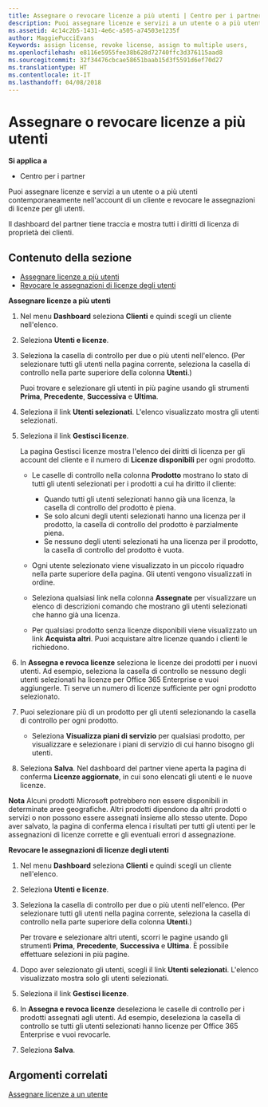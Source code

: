 ```yaml
---
title: Assegnare o revocare licenze a più utenti | Centro per i partner
description: Puoi assegnare licenze e servizi a un utente o a più utenti contemporaneamente nell'account di un cliente e revocare le assegnazioni di licenze per gli utenti.
ms.assetid: 4c14c2b5-1431-4e6c-a505-a74503e1235f
author: MaggiePucciEvans
Keywords: assign license, revoke license, assign to multiple users,
ms.openlocfilehash: e8116e5955fee38b628d72740ffc3d376115aad8
ms.sourcegitcommit: 32f34476cbcae58651baab15d3f5591d6ef70d27
ms.translationtype: HT
ms.contentlocale: it-IT
ms.lasthandoff: 04/08/2018
---
```

# <a name="assign-or-revoke-licenses-to-multiple-users"></a>Assegnare o revocare licenze a più utenti

**Si applica a**

-  Centro per i partner

Puoi assegnare licenze e servizi a un utente o a più utenti contemporaneamente nell'account di un cliente e revocare le assegnazioni di licenze per gli utenti.

Il dashboard del partner tiene traccia e mostra tutti i diritti di licenza di proprietà dei clienti.

## <a name="in-this-section"></a>Contenuto della sezione


-   [Assegnare licenze a più utenti](#assign-licenses-to-groups)
-   [Revocare le assegnazioni di licenze degli utenti](#revoking-licenses)

<a href="" id="assign-licenses-to-groups"></a>
**Assegnare licenze a più utenti**

1.  Nel menu **Dashboard** seleziona **Clienti** e quindi scegli un cliente nell'elenco.
2.  Seleziona **Utenti e licenze**.
3.  Seleziona la casella di controllo per due o più utenti nell'elenco. (Per selezionare tutti gli utenti nella pagina corrente, seleziona la casella di controllo nella parte superiore della colonna **Utenti**.)

    Puoi trovare e selezionare gli utenti in più pagine usando gli strumenti **Prima**, **Precedente**, **Successiva** e **Ultima**.

4.  Seleziona il link **Utenti selezionati**. L'elenco visualizzato mostra gli utenti selezionati.
5.  Seleziona il link **Gestisci licenze**.

    La pagina Gestisci licenze mostra l'elenco dei diritti di licenza per gli account del cliente e il numero di **Licenze disponibili** per ogni prodotto.

    -   Le caselle di controllo nella colonna **Prodotto** mostrano lo stato di tutti gli utenti selezionati per i prodotti a cui ha diritto il cliente:

        -   Quando tutti gli utenti selezionati hanno già una licenza, la casella di controllo del prodotto è piena.
        -   Se solo alcuni degli utenti selezionati hanno una licenza per il prodotto, la casella di controllo del prodotto è parzialmente piena.
        -   Se nessuno degli utenti selezionati ha una licenza per il prodotto, la casella di controllo del prodotto è vuota.
    -   Ogni utente selezionato viene visualizzato in un piccolo riquadro nella parte superiore della pagina. Gli utenti vengono visualizzati in ordine.

    -   Seleziona qualsiasi link nella colonna **Assegnate** per visualizzare un elenco di descrizioni comando che mostrano gli utenti selezionati che hanno già una licenza.

    -   Per qualsiasi prodotto senza licenze disponibili viene visualizzato un link **Acquista altri**. Puoi acquistare altre licenze quando i clienti le richiedono.

6.  In **Assegna e revoca licenze** seleziona le licenze dei prodotti per i nuovi utenti. Ad esempio, seleziona la casella di controllo se nessuno degli utenti selezionati ha licenze per Office 365 Enterprise e vuoi aggiungerle. Ti serve un numero di licenze sufficiente per ogni prodotto selezionato.
7.  Puoi selezionare più di un prodotto per gli utenti selezionando la casella di controllo per ogni prodotto.
    -   Seleziona **Visualizza piani di servizio** per qualsiasi prodotto, per visualizzare e selezionare i piani di servizio di cui hanno bisogno gli utenti.

8.  Seleziona **Salva**. Nel dashboard del partner viene aperta la pagina di conferma **Licenze aggiornate**, in cui sono elencati gli utenti e le nuove licenze.

**Nota** Alcuni prodotti Microsoft potrebbero non essere disponibili in determinate aree geografiche. Altri prodotti dipendono da altri prodotti o servizi o non possono essere assegnati insieme allo stesso utente. Dopo aver salvato, la pagina di conferma elenca i risultati per tutti gli utenti per le assegnazioni di licenze corrette e gli eventuali errori d assegnazione.

 

<a href="" id="revoking-licenses"></a>
**Revocare le assegnazioni di licenze degli utenti**

1.  Nel menu **Dashboard** seleziona **Clienti** e quindi scegli un cliente nell'elenco.
2.  Seleziona **Utenti e licenze**.
3.  Seleziona la casella di controllo per due o più utenti nell'elenco. (Per selezionare tutti gli utenti nella pagina corrente, seleziona la casella di controllo nella parte superiore della colonna **Utenti**.)

    Per trovare e selezionare altri utenti, scorri le pagine usando gli strumenti **Prima**, **Precedente**, **Successiva** e **Ultima**. È possibile effettuare selezioni in più pagine.

4.  Dopo aver selezionato gli utenti, scegli il link **Utenti selezionati**. L'elenco visualizzato mostra solo gli utenti selezionati.
5.  Seleziona il link **Gestisci licenze**.
6.  In **Assegna e revoca licenze** deseleziona le caselle di controllo per i prodotti assegnati agli utenti. Ad esempio, deseleziona la casella di controllo se tutti gli utenti selezionati hanno licenze per Office 365 Enterprise e vuoi revocarle.
7.  Seleziona **Salva**.

## <a name="related-topics"></a>Argomenti correlati


[Assegnare licenze a un utente](assign-licenses-to-users.md)

 

 



